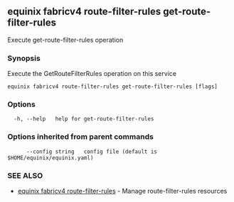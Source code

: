 ## equinix fabricv4 route-filter-rules get-route-filter-rules

Execute get-route-filter-rules operation

### Synopsis

Execute the GetRouteFilterRules operation on this service

```
equinix fabricv4 route-filter-rules get-route-filter-rules [flags]
```

### Options

```
  -h, --help   help for get-route-filter-rules
```

### Options inherited from parent commands

```
      --config string   config file (default is $HOME/equinix/equinix.yaml)
```

### SEE ALSO

* [equinix fabricv4 route-filter-rules](equinix_fabricv4_route-filter-rules.md)	 - Manage route-filter-rules resources

